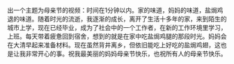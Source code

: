 出一个主题为母亲节的视频：时间在1分钟以内。家的味道，妈妈的味道，盐焗鸡退的味道。随着时光的流逝，我逐渐的成长，离开了生活十多年的家，来到陌生的城市上学，现在已经毕业，成为了社会中的一个工作者，在新的工作环境里学习，上班。每天带着疲惫回到宿舍，想到的就是在家中吃盐焗鸡腿的那段时光。妈妈会在大清早起来准备材料。现在虽然背井离乡，但依旧能吃上好吃的盐焗鸡翅，这也是让我非常开心的事。祝我最美丽的妈妈母亲节快乐，也祝所有人的母亲节快乐。